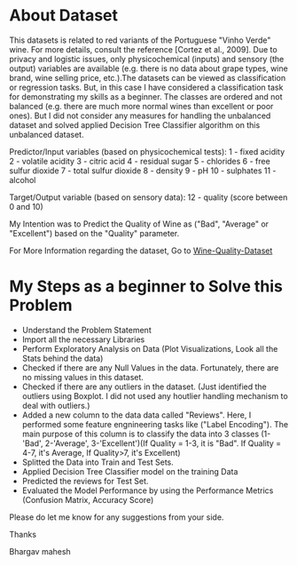 # About Dataset

This datasets is related to red variants of the Portuguese "Vinho Verde" wine. For more details, consult the reference [Cortez et al., 2009]. Due to privacy and logistic issues, only physicochemical (inputs) and sensory (the output) variables are available (e.g. there is no data about grape types, wine brand, wine selling price, etc.).The datasets can be viewed as classification or regression tasks. But, in this case I have considered a classification task for demonstrating my skills as a beginner. The classes are ordered and not balanced (e.g. there are much more normal wines than excellent or poor ones). But I did not consider any measures for handling the unbalanced dataset and solved applied Decision Tree Classifier algorithm on this unbalanced dataset. 

Predictor/Input variables (based on physicochemical tests):
      1 - fixed acidity
      2 - volatile acidity
      3 - citric acid
      4 - residual sugar
      5 - chlorides
      6 - free sulfur dioxide
      7 - total sulfur dioxide
      8 - density
      9 - pH
      10 - sulphates
      11 - alcohol

Target/Output variable (based on sensory data):
      12 - quality (score between 0 and 10)
      
My Intention was to Predict the Quality of Wine as ("Bad", "Average" or "Excellent") based on the "Quality" parameter.

For More Information regarding the dataset, Go to [Wine-Quality-Dataset](https://www.kaggle.com/uciml/red-wine-quality-cortez-et-al-2009)
      
# My Steps as a beginner to Solve this Problem
* Understand the Problem Statement
* Import all the necessary Libraries
* Perform Exploratory Analysis on Data (Plot Visualizations, Look all the Stats behind the data)
* Checked if there are any Null Values in the data. Fortunately, there are no missing values in this dataset.
* Checked if there are any outliers in the dataset. (Just identified the outliers using Boxplot. I did not used any houtlier handling mechanism to deal with outliers.)
* Added a new column to the data data called "Reviews". Here, I performed some feature engnineering tasks like ("Label Encoding"). The main purpose of this column is to classify the data into 3 classes (1-'Bad', 2-'Average', 3-'Excellent')(If Quality = 1-3, it is "Bad". If Quality = 4-7, it's Average, If Quality>7, it's Excellent)
* Splitted the Data into Train and Test Sets.
* Applied Decision Tree Classifier model on the training Data
* Predicted the reviews for Test Set.
* Evaluated the Model Performance by using the Performance Metrics (Confusion Matrix, Accuracy Score)


Please do let me know for any suggestions from your side. 



Thanks

Bhargav mahesh
